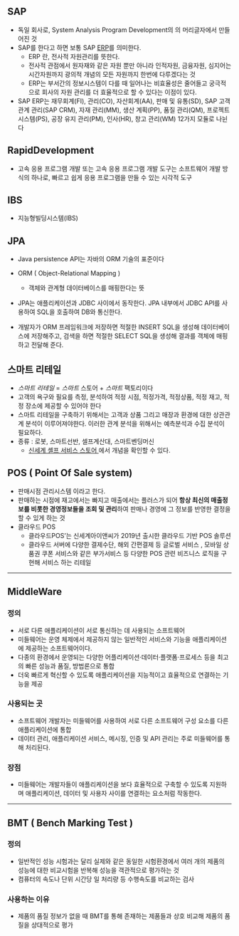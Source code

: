 ## SAP

- 독일 회사로, System Analysis Program Development의 의 머리글자에서 만들어진 것
- SAP를 한다고 하면 보통 SAP [ERP](https://namu.wiki/w/ERP)를 의미한다.
  - ERP 란, 전사적 자원관리를 뜻한다. 
  - 전사적 관점에서 원자재와 같은 자원 뿐만 아니라 인적자원, 금융자원, 심지어는 시간자원까지 광의적 개념의 모든 자원까지 한번에 다루겠다는 것
  - ERP는 부서간의 정보시스템이 다를 때 일어나는 비효율성은 줄어들고 궁극적으로 회사의 자원 관리를 더 효율적으로 할 수 있다는 이점이 있다. 
- SAP ERP는 재무회계(FI), 관리(CO), 자산회계(AA), 판매 및 유통(SD), SAP 고객 관계 관리(SAP CRM), 자재 관리(MM), 생산 계획(PP), 품질 관리(QM), 프로젝트 시스템(PS), 공장 유지 관리(PM), 인사(HR), 창고 관리(WM) 12가지 모듈로 나뉜다

## **Rapid**Development

- 고속 응용 프로그램 개발 또는 고속 응용 프로그램 개발 도구는 소프트웨어 개발 방식의 하나로, 빠르고 쉽게 응용 프로그램을 만들 수 있는 시각적 도구

## IBS

- 지능형빌딩시스템(IBS)

## JPA

- Java persistence API는 자바의 ORM 기술의 표준이다

- ORM ( Object-Relational Mapping ) 
  - 객체와 관계형 데이터베이스를 매핑한다는 뜻
- JPA는 애플리케이션과 JDBC 사이에서 동작한다. JPA 내부에서 JDBC API를 사용하여 SQL을 호출하여 DB와 통신한다.
- 개발자가 ORM 프레임워크에 저장하면 적절한 INSERT SQL을 생성해 데이터베이스에 저장해주고, 검색을 하면 적절한 SELECT SQL을 생성해 결과를 객체에 매핑하고 전달해 준다. 

## 스마트 리테일

- *스마트 리테일* = *스마트* 스토어 + *스마트* 팩토리이다
- 고객의 욕구와 필요를 측정, 분석하여 적정 시점, 적정가격, 적정상품, 적정 재고, 적정 장소에 제공할 수 있어야 한다 
- 스마트 리테일을 구축하기 위해서는 고객과 상품 그리고 매장과 환경에 대한 상관관계 분석이 이루어져야한다. 이러한 관계 분석을 위해서는 예측분석과 수집 분석이 필요하다.
- 종류 : 로봇, 스마트선반, 셀프계산대, 스마트벤딩머신 
  - [신세계 셸프 서비스 스토어 ](https://shinsegae-inc.com/business/digital/retail.do) 에서 개념을 확인할 수 있다. 

## POS ( Point Of Sale system)

- 판매시점 관리시스템 이라고 한다. 
- 판매하는 시점에 재고에서는 빠지고 매출에서는 플러스가 되어 **항상 최신의 매출정보를 비롯한 경영정보들을 조회 및 관리**하여 판매나 경영에 그 정보를 반영한 결정을 할 수 있게 하는 것 
- 클라우드 POS
  - 클라우드POS’는 신세계아이앤씨가 2019년 출시한 클라우드 기반 POS 솔루션
  - 클라우드 서버에 다양한 결제수단, 해외 간편결제 등 글로벌 서비스 , 모바일 상품권 쿠폰 서비스와 같은 부가서비스 등 다양한 POS 관련 비즈니스 로직을 구현해 서비스 하는 리테일 

---

## MiddleWare

### 정의 

- 서로 다른 애플리케이션이 서로 통신하는 데 사용되는 소프트웨어
- 미들웨어는 운영 체제에서 제공하지 않는 일반적인 서비스와 기능을 애플리케이션에 제공하는 소프트웨어이다.
- 다종의 환경에서 운영되는 다양한 어플리케이션·데이터·플랫폼·프로세스 등을 최고의 빠른 성능과 품질, 방법론으로 통합
- 더욱 빠르게 혁신할 수 있도록 애플리케이션을 지능적이고 효율적으로 연결하는 기능을 제공

### 사용되는 곳 

- 소프트웨어 개발자는 미들웨어를 사용하여 서로 다른 소프트웨어 구성 요소를 다른 애플리케이션에 통합
- 데이터 관리, 애플리케이션 서비스, 메시징, 인증 및 API 관리는 주로 미들웨어를 통해 처리된다. 

### 장점 

- 미들웨어는 개발자들이 애플리케이션을 보다 효율적으로 구축할 수 있도록 지원하며 애플리케이션, 데이터 및 사용자 사이를 연결하는 요소처럼 작동한다. 

---

## BMT ( Bench Marking Test )

### 정의

- 일반적인 성능 시험과는 달리 실제와 같은 동일한 시험환경에서 여러 개의 제품의 성능에 대한 비교시험을 반복해 성능을 객관적으로 평가하는 것 
- 컴퓨터의 속도나 단위 시간당 일 처리량 등 수행속도를 비교하는 검사 

### 사용하는 이유

- 제품의 품질 정보가 없을 때 BMT를 통해 존재하는 제품들과 상호 비교해 제품의 품질을 상대적으로 평가 
